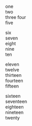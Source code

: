 one  
two  
three 
four  
five  

six  
seven  
eight  
nine  
ten  

eleven                 
twelve                  
thirteen  
fourteen             
fifteen  

sixteen  
seventeen  
eighteen  
nineteen  
twenty  